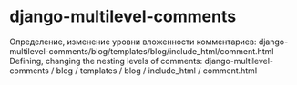 # django-multilevel-comments 
Определение, изменение уровни вложенности комментариев: django-multilevel-comments/blog/templates/blog/include_html/comment.html
Defining, changing the nesting levels of comments: django-multilevel-comments / blog / templates / blog / include_html / comment.html

